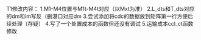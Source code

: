 T1修改内容：
1.M1-M4位置与M1t-M4t对应（以Mxt为准）
2.L_dts和T_dts对应的dm和im写反（删港口对应dm
3.尝试添加将cdc的数据放到矩阵第一行方便后续处理（存疑）
4.写了一个处置成本的函数但还没有调试
5.运输成本ccl_ct函数修改
